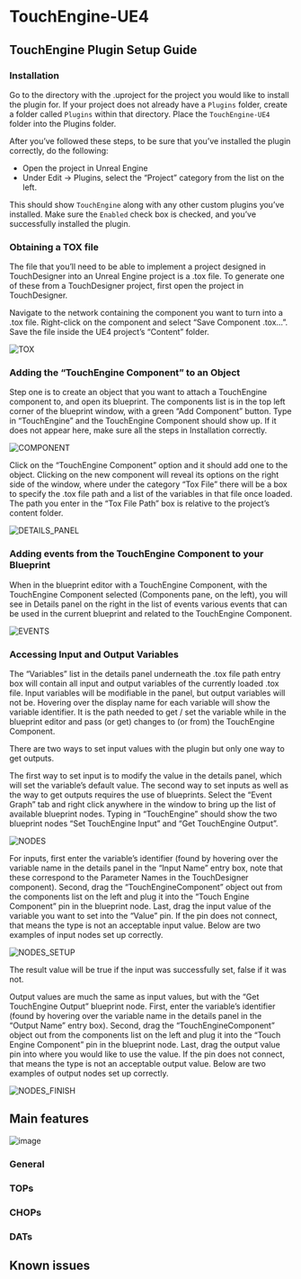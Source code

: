 # TouchEngine-UE4

## TouchEngine Plugin Setup Guide

### Installation

Go to the directory with the .uproject for the project you would like to install the plugin for.
If your project does not already have a `Plugins` folder, create a folder called `Plugins` within that directory.
Place the `TouchEngine-UE4` folder into the Plugins folder.

After you’ve followed these steps, to be sure that you’ve installed the plugin correctly, do the following:
- Open the project in Unreal Engine
- Under Edit -> Plugins, select the “Project” category from the list on the left. 

This should show `TouchEngine` along with any other custom plugins you’ve installed. Make sure the `Enabled` check box is checked, and you’ve successfully installed the plugin.

### Obtaining a TOX file

The file that you’ll need to be able to implement a project designed in TouchDesigner into an Unreal Engine project is a .tox file. To generate one of these from a TouchDesigner project, first open the project in TouchDesigner.

Navigate to the network containing the component  you want to turn into a .tox file. Right-click on the component and select “Save Component .tox…”. Save the file inside the UE4 project’s “Content” folder.

![TOX](ReadmePictures/im1.png?raw=true "Obtaining Tox File")

### Adding the “TouchEngine Component” to an Object

Step one is to create an object that you want to attach a TouchEngine component to, and open its blueprint. The components list is in the top left corner of the blueprint window, with a green “Add Component” button. Type in “TouchEngine” and the TouchEngine Component should show up. If it does not appear here, make sure all the steps in Installation correctly. 

![COMPONENT](ReadmePictures/im2.png?raw=true "Adding Component")

Click on the “TouchEngine Component” option and it should add one to the object. Clicking on the new component will reveal its options on the right side of the window, where under the category “Tox File” there will be a box to specify the .tox file path and a list of the variables in that file once loaded. The path you enter in the “Tox File Path” box is relative to the project’s content folder.

![DETAILS_PANEL](ReadmePictures/im3.PNG?raw=true "Details Panel")

### Adding events from the TouchEngine Component to your Blueprint

When in the blueprint editor with a TouchEngine Component, with the TouchEngine Component selected (Components pane, on the left), you will see in Details panel on the right in the list of events various events that can be used in the current blueprint and related to the TouchEngine Component.

![EVENTS](ReadmePictures/TouchEngine_Component_Events.PNG?raw=true "TouchEngine Component Events")

### Accessing Input and Output Variables
The “Variables” list in the details panel underneath the .tox file path entry box will contain all input and output variables of the currently loaded .tox file. Input variables will be modifiable in the panel, but output variables will not be. Hovering over the display name for each variable will show the variable identifier. It is the path needed to get / set the variable while in the blueprint editor and pass (or get) changes to (or from) the TouchEngine Component.

There are two ways to set input values with the plugin but only one way to get outputs. 

The first way to set input is to modify the value in the details panel, which will set the variable’s default value. The second way to set inputs as well as the way to get outputs requires the use of blueprints. Select the “Event Graph” tab and right click anywhere in the window to bring up the list of available blueprint nodes. Typing in “TouchEngine” should show the two blueprint nodes “Set TouchEngine Input” and “Get TouchEngine Output”.

![NODES](ReadmePictures/im4.PNG?raw=true "Blueprint nodes")

For inputs, first enter the variable’s identifier (found by hovering over the variable name in the details panel in the “Input Name” entry box, note that these correspond to the Parameter Names in the TouchDesigner component). Second, drag the “TouchEngineComponent” object out from the components list on the left and plug it into the “Touch Engine Component” pin in the blueprint node. Last, drag the input value of the variable you want to set into the “Value” pin. If the pin does not connect, that means the type is not an acceptable input value. Below are two examples of input nodes set up correctly.

![NODES_SETUP](ReadmePictures/im5.PNG?raw=true "Using the nodes")

The result value will be true if the input was successfully set, false if it was not. 

Output values are much the same as input values, but with the “Get TouchEngine Output” blueprint node. First, enter the variable’s identifier (found by hovering over the variable name in the details panel in the “Output Name” entry box). Second, drag the “TouchEngineComponent” object out from the components list on the left and plug it into the “Touch Engine Component” pin in the blueprint node. Last, drag the output value pin into where you would like to use the value. If the pin does not connect, that means the type is not an acceptable output value. Below are two examples of output nodes set up correctly.

![NODES_FINISH](ReadmePictures/im6.PNG?raw=true "Finished setup")

## Main features

![image](https://user-images.githubusercontent.com/10253645/121779247-c9f13e80-cb68-11eb-98d6-e5e0e11e545f.png)

### General

### TOPs

### CHOPs

### DATs

## Known issues
